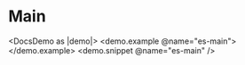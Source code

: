 # Main

<DocsDemo as |demo|>
  <demo.example @name="es-main">
    <EsMain />
  </demo.example>
  <demo.snippet @name="es-main" />
</DocsDemo>

<DocsNote />
